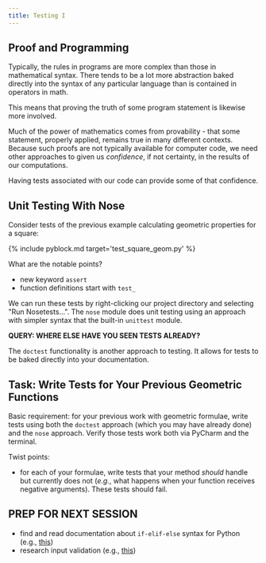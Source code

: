 ```yaml
---
title: Testing I
---
```


## Proof and Programming

Typically, the rules in programs are more complex than those in mathematical syntax.
There tends to be a lot more abstraction baked directly into the syntax of any particular
language than is contained in operators in math.

This means that proving the truth of some program statement is likewise more
involved.

Much of the power of mathematics comes from provability - that some statement,
properly applied, remains true in many different contexts.  Because such
proofs are not typically available for computer code, we need other approaches
to given us *confidence*, if not certainty, in the results of our computations.

Having tests associated with our code can provide some of that confidence.

## Unit Testing With Nose

Consider tests of the previous example calculating geometric properties
for a square:

{% include pyblock.md target='test_square_geom.py' %}

What are the notable points?
 - new keyword `assert`
 - function definitions start with `test_`

We can run these tests by right-clicking our project directory and selecting
\"Run Nosetests...\".  The `nose` module does unit testing using an approach
with simpler syntax that the built-in `unittest` module.

**QUERY: WHERE ELSE HAVE YOU SEEN TESTS ALREADY?**

The `doctest` functionality is another approach to testing.  It allows for tests
to be baked directly into your documentation.

## Task: Write Tests for Your Previous Geometric Functions

Basic requirement: for your previous work with geometric formulae, write tests
using both the `doctest` approach (which you may have already done) and the `nose`
approach.  Verify those tests work both via PyCharm and the terminal.

Twist points:
 - for each of your formulae, write tests that your method *should* handle but
 currently does not (*e.g.*, what happens when your function receives negative
 arguments).  These tests should fail.

## PREP FOR NEXT SESSION

 - find and read documentation about `if-elif-else` syntax for Python
 (e.g., [this](http://www.java2s.com/Code/Python/Language-Basics/If.htm))
 - research input validation
 (e.g., [this](http://openbookproject.net/pybiblio/tips/wilson/validating.php))
